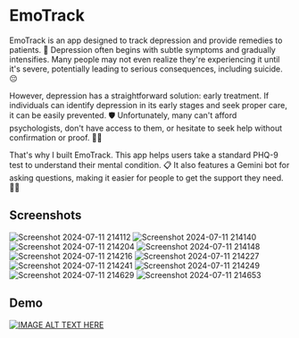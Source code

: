 # EmoTrack

EmoTrack is an app designed to track depression and provide remedies to patients. 🌟 Depression often begins with subtle symptoms and gradually intensifies. Many people may not even realize they're experiencing it until it's severe, potentially leading to serious consequences, including suicide. 😔

However, depression has a straightforward solution: early treatment. If individuals can identify depression in its early stages and seek proper care, it can be easily prevented. 🛡️ Unfortunately, many can't afford psychologists, don't have access to them, or hesitate to seek help without confirmation or proof. 💸🚫

That's why I built EmoTrack. This app helps users take a standard PHQ-9 test to understand their mental condition. 📋 It also features a Gemini bot for asking questions, making it easier for people to get the support they need. 🤖💬

## Screenshots

![Screenshot 2024-07-11 214112](https://github.com/kanugurajesh/EmoTrack/assets/77529419/a57a3fc4-cdaa-4805-aae8-3168e956bca2)
![Screenshot 2024-07-11 214140](https://github.com/kanugurajesh/EmoTrack/assets/77529419/cc9ec635-15f6-4228-abd3-fe258551f234)
![Screenshot 2024-07-11 214204](https://github.com/kanugurajesh/EmoTrack/assets/77529419/f1cd36a9-ca7e-4728-bd7b-92ef07a2df37)
![Screenshot 2024-07-11 214148](https://github.com/kanugurajesh/EmoTrack/assets/77529419/ab3ed2a1-dad7-482b-80a2-d973cc478f44)
![Screenshot 2024-07-11 214216](https://github.com/kanugurajesh/EmoTrack/assets/77529419/a1925dc9-ca7d-4fa9-aaad-c99d5fef52a9)
![Screenshot 2024-07-11 214227](https://github.com/kanugurajesh/EmoTrack/assets/77529419/53b1a24d-5fb4-4568-9643-4163d4c62494)
![Screenshot 2024-07-11 214241](https://github.com/kanugurajesh/EmoTrack/assets/77529419/98227fd6-5402-41b1-9398-fe261b5d62b0)
![Screenshot 2024-07-11 214249](https://github.com/kanugurajesh/EmoTrack/assets/77529419/3aaefaac-c66b-46ac-a893-30e50a61d932)
![Screenshot 2024-07-11 214629](https://github.com/kanugurajesh/EmoTrack/assets/77529419/be0c7615-9fb5-4569-ada6-89d0aa97558b)
![Screenshot 2024-07-11 214653](https://github.com/kanugurajesh/EmoTrack/assets/77529419/8f592130-a1a9-4cb6-ac87-eade209a7eba)

## Demo

[![IMAGE ALT TEXT HERE](https://img.youtube.com/vi/nS3GDoRUpZs/0.jpg)](https://www.youtube.com/watch?v=nS3GDoRUpZs)
